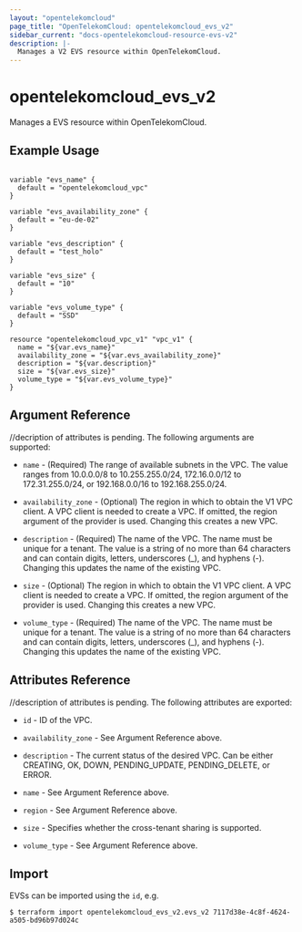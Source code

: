 ```yaml
---
layout: "opentelekomcloud"
page_title: "OpenTelekomCloud: opentelekomcloud_evs_v2"
sidebar_current: "docs-opentelekomcloud-resource-evs-v2"
description: |-
  Manages a V2 EVS resource within OpenTelekomCloud.
---
```


# opentelekomcloud_evs_v2

Manages a EVS resource within OpenTelekomCloud.

## Example Usage

```hcl

variable "evs_name" {
  default = "opentelekomcloud_vpc"
}

variable "evs_availability_zone" {
  default = "eu-de-02"
}

variable "evs_description" {
  default = "test_holo"
}

variable "evs_size" {
  default = "10"
}

variable "evs_volume_type" {
  default = "SSD"
}

resource "opentelekomcloud_vpc_v1" "vpc_v1" {
  name = "${var.evs_name}"
  availability_zone = "${var.evs_availability_zone}"
  description = "${var.description}"
  size = "${var.evs_size}"
  volume_type = "${var.evs_volume_type}"
}

```

## Argument Reference
//decription of attributes is pending.
The following arguments are supported:

* `name` - (Required) The range of available subnets in the VPC. The value ranges from 10.0.0.0/8 to 10.255.255.0/24, 172.16.0.0/12 to 172.31.255.0/24, or 192.168.0.0/16 to 192.168.255.0/24.

* `availability_zone` - (Optional) The region in which to obtain the V1 VPC client. A VPC client is needed to create a VPC. If omitted, the region argument of the provider is used. Changing this creates a new VPC.

* `description` - (Required) The name of the VPC. The name must be unique for a tenant. The value is a string of no more than 64 characters and can contain digits, letters, underscores (_), and hyphens (-). Changing this updates the name of the existing VPC.

* `size` - (Optional) The region in which to obtain the V1 VPC client. A VPC client is needed to create a VPC. If omitted, the region argument of the provider is used. Changing this creates a new VPC.

* `volume_type` - (Required) The name of the VPC. The name must be unique for a tenant. The value is a string of no more than 64 characters and can contain digits, letters, underscores (_), and hyphens (-). Changing this updates the name of the existing VPC.


## Attributes Reference
//description of attributes is pending.
The following attributes are exported:

* `id` -  ID of the VPC.

* `availability_zone` - See Argument Reference above.

* `description` - The current status of the desired VPC. Can be either CREATING, OK, DOWN, PENDING_UPDATE, PENDING_DELETE, or ERROR.

* `name` -  See Argument Reference above.

* `region` -  See Argument Reference above.

* `size` - Specifies whether the cross-tenant sharing is supported.

* `volume_type` - See Argument Reference above.

## Import

EVSs can be imported using the `id`, e.g.

```
$ terraform import opentelekomcloud_evs_v2.evs_v2 7117d38e-4c8f-4624-a505-bd96b97d024c
```
